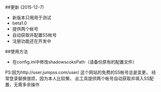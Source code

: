 ##更新
(2015-12-7)
* 新版本只用用于测试
* beta1.0
* 提供两个帐号
* 自动获取并配置SS帐号
* 注册功能还在开发中

##使用方法
* 在config.ini中修改shadowscoksPath（请备份原有的配置文件）


PS:因为http://user.jumpss.com/user/ 这个网站的免费的SS帐号总是变更，
经常登录替换很烦，因为本人比较懒，
此工具提供两个帐号自动获取并填入SS配置，无需多余操作

